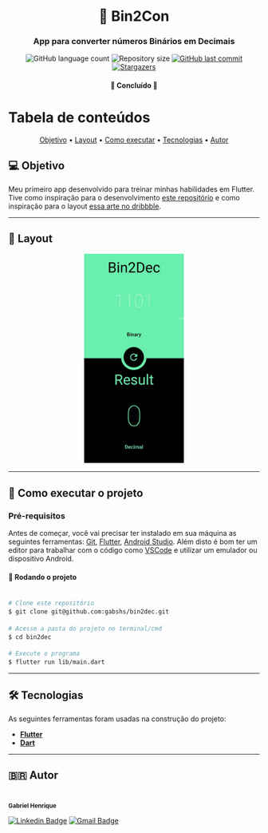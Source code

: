 <h1 align="center">
     🔁 Bin2Con
</h1>

<h3 align="center">
    App para converter números Binários em Decimais
</h3>

<p align="center">
  <img alt="GitHub language count" src="https://img.shields.io/github/languages/count/gabshs/bin2dec">

  <img alt="Repository size" src="https://img.shields.io/github/repo-size/gabshs/bin2dec">
  
  <a href="https://github.com/gabshs/bin2dec/commits/main">
    <img alt="GitHub last commit" src="https://img.shields.io/github/last-commit/gabshs/bin2dec">
  </a>
    
   <a href="https://github.com/gabshs/bin2dec/stargazers">
    <img alt="Stargazers" src="https://img.shields.io/github/stars/gabshs/bin2dec?style=social">
  </a>
</p>

<h4 align="center">
	🚧   Concluído  🚧
</h4>

Tabela de conteúdos
=================

<p align="center">  <a href="#objetivo">Objetivo</a> • <a href="#layout">Layout</a> • <a href="#how-to">Como executar</a> • <a href="#tecnologias">Tecnologias</a>  • <a href="#autor">Autor</a>  </p>


## 💻 Objetivo

Meu primeiro app desenvolvido para treinar minhas habilidades em Flutter. Tive como inspiração para o desenvolvimento <a href="https://github.com/florinpop17/app-ideas/blob/master/Projects/1-Beginner/Bin2Dec-App.md">este repositório</a> e como inspiração para o layout <a href="https://dribbble.com/shots/4693061-Stylish-Currency-Converter?utm_source=Clipboard_Shot&utm_campaign=Volorf&utm_content=Stylish%20Currency%20Converter&utm_medium=Social_Share&utm_source=Clipboard_Shot&utm_campaign=Volorf&utm_content=Stylish%20Currency%20Converter&utm_medium=Social_Share">essa arte no dribbble</a>.

---


## 🎨 Layout

<p align="center">
  <img alt="Tela do Bin2Dec" title="#bin2dec" src="./assets/print.jpeg" width="200px">
</p>


---

## 🚀 Como executar o projeto


### Pré-requisitos

Antes de começar, você vai precisar ter instalado em sua máquina as seguintes ferramentas:
[Git](https://git-scm.com), [Flutter](https://flutter.dev/), [Android Studio](https://flutter.dev/). 
Além disto é bom ter um editor para trabalhar com o código como [VSCode](https://code.visualstudio.com/) e utilizar um emulador ou dispositivo Android.

#### 🎲 Rodando o projeto

```bash

# Clone este repositório
$ git clone git@github.com:gabshs/bin2dec.git

# Acesse a pasta do projeto no terminal/cmd
$ cd bin2dec

# Execute o programa
$ flutter run lib/main.dart

```
---

## 🛠 Tecnologias

As seguintes ferramentas foram usadas na construção do projeto:

-   **[Flutter](https://flutter.dev/)**
-   **[Dart](https://dart.dev/)**
---

## 🇧🇷 Autor

 <img style="border-radius: 50%;" src="https://avatars.githubusercontent.com/u/74117627?v=4" width="100px;" alt=""/>
 <br />
 <sub><b>Gabriel Henrique</b></sub>
 <br />

 [![Linkedin Badge](https://img.shields.io/badge/-Gabriel-blue?style=flat-square&logo=Linkedin&logoColor=white&link=https://www.linkedin.com/in/tgmarinho/)](https://www.linkedin.com/in/gabriel-henrique-412111197/) 
[![Gmail Badge](https://img.shields.io/badge/-gabriel.hqs03@gmail.com-c14438?style=flat-square&logo=Gmail&logoColor=white&link=mailto:tgmarinho@gmail.com)](mailto:gabriel.hqs03@gmail.com)
